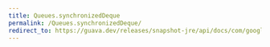 ```yaml
---
title: Queues.synchronizedDeque
permalink: /Queues.synchronizedDeque/
redirect_to: https://guava.dev/releases/snapshot-jre/api/docs/com/google/common/collect/Queues.html#synchronizedDeque-java.util.Deque-
---
```

